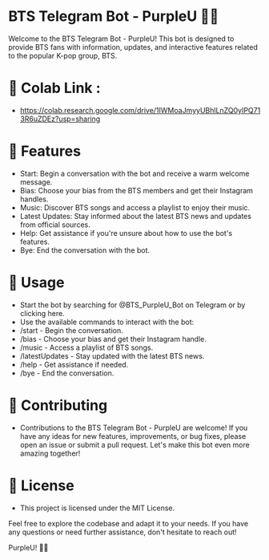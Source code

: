 
# BTS Telegram Bot - PurpleU 🌟💜
Welcome to the BTS Telegram Bot - PurpleU! This bot is designed to provide BTS fans with information, updates, and interactive features related to the popular K-pop group, BTS.

# 🔗 Colab Link :
- https://colab.research.google.com/drive/1IWMoaJmyyUBhlLnZQ0yIPQ713R6uZDEz?usp=sharing

# 🚀 Features
- Start: Begin a conversation with the bot and receive a warm welcome message.
- Bias: Choose your bias from the BTS members and get their Instagram handles.
- Music: Discover BTS songs and access a playlist to enjoy their music.
- Latest Updates: Stay informed about the latest BTS news and updates from official sources.
- Help: Get assistance if you're unsure about how to use the bot's features.
- Bye: End the conversation with the bot.

# 🌟 Usage
- Start the bot by searching for @BTS_PurpleU_Bot on Telegram or by clicking here.
- Use the available commands to interact with the bot:
- /start - Begin the conversation.
- /bias - Choose your bias and get their Instagram handle.
- /music - Access a playlist of BTS songs.
- /latestUpdates - Stay updated with the latest BTS news.
- /help - Get assistance if needed.
- /bye - End the conversation.

# 🤝 Contributing
- Contributions to the BTS Telegram Bot - PurpleU are welcome! If you have any ideas for new features, improvements, or bug fixes, please open an issue or submit a pull request. Let's make this bot even more amazing together!

# 📃 License
- This project is licensed under the MIT License.

Feel free to explore the codebase and adapt it to your needs. If you have any questions or need further assistance, don't hesitate to reach out!

PurpleU! 💜🌟
